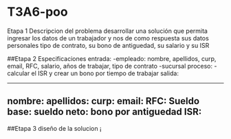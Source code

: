 # T3A6-poo
Etapa 1 Descripcion del problema
desarrollar una solución que permita ingresar los datos de un trabajador y nos de como respuesta sus datos personales tipo de contrato, su bono de antiguedad, su salario y su ISR

##Etapa 2 Especificaciones
entrada: -empleado: nombre, apellidos, curp, email, RFC, salario, años de trabajar, tipo de contrato -sucursal proceso: -calcular el ISR y crear un bono por tiempo de trabajar salida:

----------------------------------------------------------
nombre:
apellidos:
curp:
email:
RFC:
Sueldo base:
sueldo neto:
bono por antiguedad
ISR:
----------------------------------------------------------

##Etapa 3 diseño de la solucion 
¡[]()

